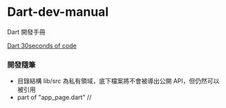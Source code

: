 # Dart-dev-manual
Dart 開發手冊

[Dart 30seconds of code](https://www.30secondsofcode.org/dart/p/1)


### 開發隨筆

- 目錄結構 lib/src 為私有領域，底下檔案將不會被導出公開 API，但仍然可以被引用
- part of "app_page.dart" // 
